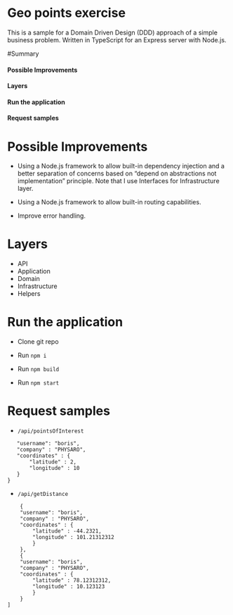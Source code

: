 # Geo points exercise 

This is a sample for a Domain Driven Design (DDD) approach of a simple business problem. Written in TypeScript for an Express server with Node.js.

#Summary

#### Possible Improvements
#### Layers 
#### Run the application 
#### Request samples 


# Possible Improvements

- Using a Node.js framework to allow built-in dependency injection and a better separation of concerns based on “depend on abstractions not implementation” principle. Note that I use Interfaces for Infrastructure layer.

- Using a Node.js framework to allow built-in routing capabilities. 

- Improve error handling. 


# Layers 

- API
- Application
- Domain
- Infrastructure
- Helpers



# Run the application 

- Clone git repo

- Run `npm i`

- Run `npm build`

- Run `npm start`


# Request samples 

- `/api/pointsOfInterest`


```{
   "username": "boris",
   "company" : "PHYSARO",
   "coordinates" : {
       "latitude" : 2,
       "longitude" : 10
   }
}
```

- `/api/getDistance`

```[
    {
    "username": "boris",
    "company" : "PHYSARO",
    "coordinates" : {
        "latitude" : -44.2321,
        "longitude" : 101.21312312
        }
    },
    {
    "username": "boris",
    "company" : "PHYSARO",
    "coordinates" : {
        "latitude" : 78.12312312,
        "longitude" : 10.123123
        }
    }
]
```
